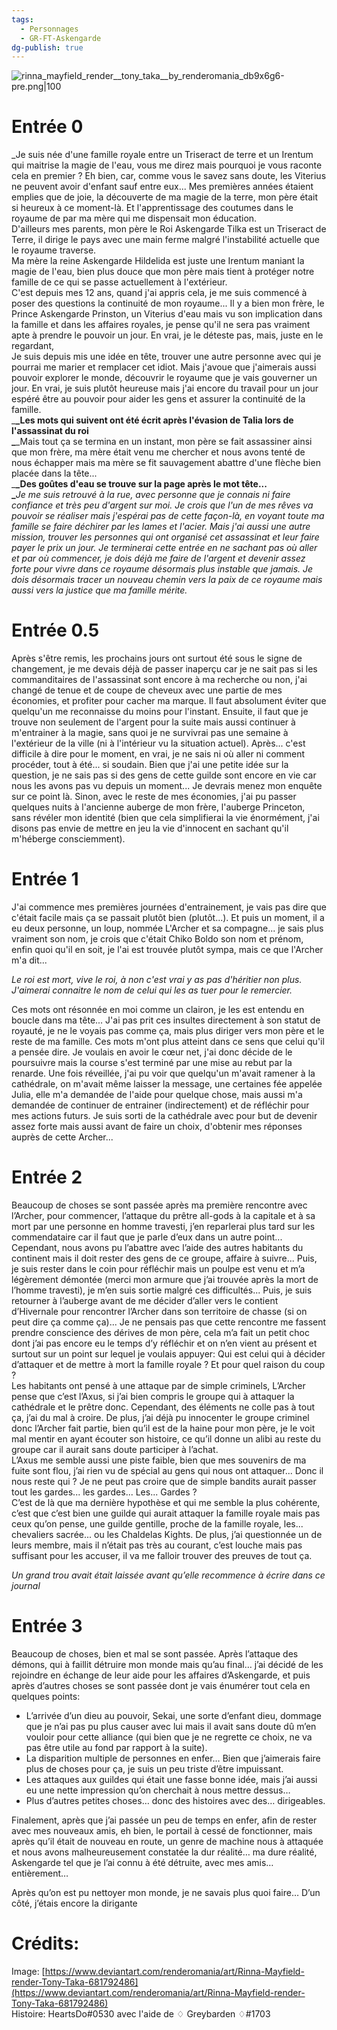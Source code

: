 ```yaml
---
tags:
  - Personnages
  - GR-FT-Askengarde
dg-publish: true
---
```

![rinna_mayfield_render__tony_taka__by_renderomania_db9x6g6-pre.png|100](/img/user/img/rinna_mayfield_render__tony_taka__by_renderomania_db9x6g6-pre.png)
# Entrée 0

_Je suis née d'une famille royale entre un Triseract de terre et un Irentum qui maitrise la magie de l'eau, vous me direz mais pourquoi je vous raconte cela en premier ? Eh bien, car, comme vous le savez sans doute, les Viterius ne peuvent avoir d'enfant sauf entre eux... Mes premières années étaient emplies que de joie, la découverte de ma magie de la terre, mon père était si heureux à ce moment-là. Et l'apprentissage des coutumes dans le royaume de par ma mère qui me dispensait mon éducation.  
D'ailleurs mes parents, mon père le Roi Askengarde Tilka est un Triseract de Terre, il dirige le pays avec une main ferme malgré l'instabilité actuelle que le royaume traverse.  
Ma mère la reine Askengarde Hildelida est juste une Irentum maniant la magie de l'eau, bien plus douce que mon père mais tient à protéger notre famille de ce qui se passe actuellement à l'extérieur.  
C'est depuis mes 12 ans, quand j'ai appris cela, je me suis commencé à poser des questions la continuité de mon royaume... Il y a bien mon frère, le Prince Askengarde Prinston, un Viterius d'eau mais vu son implication dans la famille et dans les affaires royales, je pense qu'il ne sera pas vraiment apte à prendre le pouvoir un jour. En vrai, je le déteste pas, mais, juste en le regardant,  
Je suis depuis mis une idée en tête, trouver une autre personne avec qui je pourrai me marier et remplacer cet idiot. Mais j'avoue que j'aimerais aussi pouvoir explorer le monde, découvrir le royaume que je vais gouverner un jour. En vrai, je suis plutôt heureuse mais j'ai encore du travail pour un jour espéré être au pouvoir pour aider les gens et assurer la continuité de la famille.  
_**_Les mots qui suivent ont été écrit après l'évasion de Talia lors de l'assassinat du roi  
_**_Mais tout ça se termina en un instant, mon père se fait assassiner ainsi que mon frère, ma mère était venu me chercher et nous avons tenté de nous échapper mais ma mère se fit sauvagement abattre d'une flèche bien placée dans la tête...  
_**_Des goûtes d'eau se trouve sur la page après le mot tête...  
_**_Je me suis retrouvé à la rue, avec personne que je connais ni faire confiance et très peu d'argent sur moi. Je crois que l'un de mes rêves va pouvoir se réaliser mais j'espérai pas de cette façon-là, en voyant toute ma famille se faire déchirer par les lames et l'acier. Mais j'ai aussi une autre mission, trouver les personnes qui ont organisé cet assassinat et leur faire payer le prix un jour. Je terminerai cette entrée en ne sachant pas où aller et par où commencer, je dois déjà me faire de l'argent et devenir assez forte pour vivre dans ce royaume désormais plus instable que jamais. Je dois désormais tracer un nouveau chemin vers la paix de ce royaume mais aussi vers la justice que ma famille mérite._

# Entrée 0.5

Après s'être remis, les prochains jours ont surtout été sous le signe de changement, je me devais déjà de passer inaperçu car je ne sait pas si les commanditaires de l'assassinat sont encore à ma recherche ou non, j'ai changé de tenue et de coupe de cheveux avec une partie de mes économies, et profiter pour cacher ma marque. Il faut absolument éviter que quelqu'un me reconnaisse du moins pour l'instant. Ensuite, il faut que je trouve non seulement de l'argent pour la suite mais aussi continuer à m'entrainer à la magie, sans quoi je ne survivrai pas une semaine à l'extérieur de la ville (ni à l'intérieur vu la situation actuel). Après... c'est difficile à dire pour le moment, en vrai, je ne sais ni où aller ni comment procéder, tout à été... si soudain. Bien que j'ai une petite idée sur la question, je ne sais pas si des gens de cette guilde sont encore en vie car nous les avons pas vu depuis un moment... Je devrais menez mon enquête sur ce point là. Sinon, avec le reste de mes économies, j'ai pu passer quelques nuits à l'ancienne auberge de mon frère, l'auberge Princeton, sans révéler mon identité (bien que cela simplifierai la vie énormément, j'ai disons pas envie de mettre en jeu la vie d'innocent en sachant qu'il m'héberge consciemment).

# Entrée 1

J'ai commence mes premières journées d'entrainement, je vais pas dire que c'était facile mais ça se passait plutôt bien (plutôt...). Et puis un moment, il a eu deux personne, un loup, nommée L'Archer et sa compagne... je sais plus vraiment son nom, je crois que c'était Chiko Boldo son nom et prénom, enfin quoi qu'il en soit, je l'ai est trouvée plutôt sympa, mais ce que l'Archer m'a dit...  
  
_Le roi est mort, vive le roi, à non c'est vrai y as pas d'héritier non plus. J'aimerai connaitre le nom de celui qui les as tuer pour le remercier._  
  
Ces mots ont résonnée en moi comme un clairon, je les est entendu en boucle dans ma tête... J'ai pas prit ces insultes directement à son statut de royauté, je ne le voyais pas comme ça, mais plus diriger vers mon père et le reste de ma famille. Ces mots m'ont plus atteint dans ce sens que celui qu'il a pensée dire. Je voulais en avoir le cœur net, j'ai donc décide de le poursuivre mais la course s'est terminé par une mise au rebut par la renarde. Une fois réveillée, j'ai pu voir que quelqu'un m'avait ramener à la cathédrale, on m'avait même laisser la message, une certaines fée appelée Julia, elle m'a demandée de l'aide pour quelque chose, mais aussi m'a demandée de continuer de entrainer (indirectement) et de réfléchir pour mes actions futurs. Je suis sorti de la cathédrale avec pour but de devenir assez forte mais aussi avant de faire un choix, d'obtenir mes réponses auprès de cette Archer...

# Entrée 2

Beaucoup de choses se sont passée après ma première rencontre avec l’Archer, pour commencer, l’attaque du prêtre all-gods à la capitale et à sa mort par une personne en homme travesti, j’en reparlerai plus tard sur les commendataire car il faut que je parle d’eux dans un autre point... Cependant, nous avons pu l’abattre avec l’aide des autres habitants du continent mais il doit rester des gens de ce groupe, affaire à suivre... Puis, je suis rester dans le coin pour réfléchir mais un poulpe est venu et m’a légèrement démontée (merci mon armure que j’ai trouvée après la mort de l’homme travesti), je m’en suis sortie malgré ces difficultés... Puis, je suis retourner à l’auberge avant de me décider d’aller vers le contient d’Hivernale pour rencontrer l’Archer dans son territoire de chasse (si on peut dire ça comme ça)... Je ne pensais pas que cette rencontre me fassent prendre conscience des dérives de mon père, cela m’a fait un petit choc dont j’ai pas encore eu le temps d’y réfléchir et on n’en vient au présent et surtout sur un point sur lequel je voulais appuyer: Qui est celui qui à décider d’attaquer et de mettre à mort la famille royale ? Et pour quel raison du coup ?  
Les habitants ont pensé à une attaque par de simple criminels, L’Archer pense que c’est l’Axus, si j’ai bien compris le groupe qui à attaquer la cathédrale et le prêtre donc. Cependant, des éléments ne colle pas à tout ça, j’ai du mal à croire. De plus, j’ai déjà pu innocenter le groupe criminel donc l’Archer fait partie, bien qu’il est de la haine pour mon père, je le voit mal mentir en ayant écouter son histoire, ce qu’il donne un alibi au reste du groupe car il aurait sans doute participer à l’achat.  
L’Axus me semble aussi une piste faible, bien que mes souvenirs de ma fuite sont flou, j’ai rien vu de spécial au gens qui nous ont attaquer... Donc il nous reste qui ? Je ne peut pas croire que de simple bandits aurait passer tout les gardes... les gardes... Les... Gardes ?  
C’est de là que ma dernière hypothèse et qui me semble la plus cohérente, c’est que c’est bien une guilde qui aurait attaquer la famille royale mais pas ceux qu’on pense, une guilde gentille, proche de la famille royale, les... chevaliers sacrée... ou les Chaldelas Kights. De plus, j’ai questionnée un de leurs membre, mais il n’était pas très au courant, c’est louche mais pas suffisant pour les accuser, il va me falloir trouver des preuves de tout ça.

_Un grand trou avait était laissée avant qu’elle recommence à écrire dans ce journal_

# Entrée 3

Beaucoup de choses, bien et mal se sont passée. Après l’attaque des démons, qui à faillit détruire mon monde mais qu’au final… j’ai décidé de les rejoindre en échange de leur aide pour les affaires d’Askengarde, et puis après d’autres choses se sont passée dont je vais énumérer tout cela en quelques points:

- L’arrivée d’un dieu au pouvoir, Sekai, une sorte d’enfant dieu, dommage que je n’ai pas pu plus causer avec lui mais il avait sans doute dû m’en vouloir pour cette alliance (qui bien que je ne regrette ce choix, ne va pas être utile au fond par rapport à la suite).
- La disparition multiple de personnes en enfer… Bien que j’aimerais faire plus de choses pour ça, je suis un peu triste d’être impuissant.
- Les attaques aux guildes qui était une fasse bonne idée, mais j’ai aussi eu une nette impression qu’on cherchait à nous mettre dessus…
- Plus d’autres petites choses… donc des histoires avec des… dirigeables.

Finalement, après que j’ai passée un peu de temps en enfer, afin de rester avec mes nouveaux amis, eh bien, le portail à cessé de fonctionner, mais après qu’il était de nouveau en route, un genre de machine nous à attaquée et nous avons malheureusement constatée la dur réalité… ma dure réalité, Askengarde tel que je l’ai connu à été détruite, avec mes amis… entièrement…

Après qu’on est pu nettoyer mon monde, je ne savais plus quoi faire… D’un côté, j’étais encore la dirigante

# Crédits:

Image: [https://www.deviantart.com/renderomania/art/Rinna-Mayfield-render-Tony-Taka-681792486](https://www.deviantart.com/renderomania/art/Rinna-Mayfield-render-Tony-Taka-681792486)  
Histoire: HeartsDo\#0530 avec l'aide de ♢ Greybarden ♢\#1703